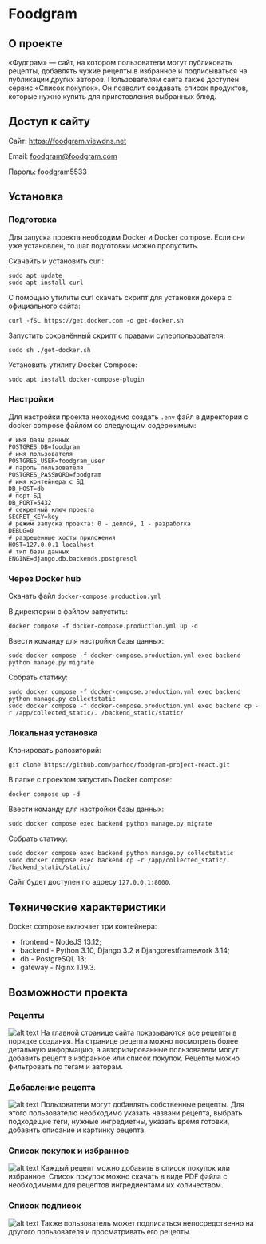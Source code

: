 # Foodgram

## О проекте
«Фудграм» — сайт, на котором пользователи могут публиковать рецепты, добавлять чужие рецепты в избранное и подписываться на публикации других авторов. Пользователям сайта также доступен сервис «Список покупок». Он позволит создавать список продуктов, которые нужно купить для приготовления выбранных блюд.
## Доступ к сайту
Сайт: https://foodgram.viewdns.net

Email: foodgram@foodgram.com

Пароль: foodgram5533
## Установка
### Подготовка
Для запуска проекта необходим Docker и Docker compose. Если они уже установлен, то шаг подготовки можно пропустить.

Скачайть и установить curl:
```
sudo apt update
sudo apt install curl
```
С помощью утилиты curl скачать скрипт для установки докера с официального сайта:
```
curl -fSL https://get.docker.com -o get-docker.sh
```
Запустить сохранённый скрипт с правами суперпользователя:
```
sudo sh ./get-docker.sh
```
Установить утилиту Docker Compose:
```
sudo apt install docker-compose-plugin
```
### Настройки
Для настройки проекта неоходимо создать `.env` файл в директории с docker compose файлом со следующим содержимым:
```
# имя базы данных
POSTGRES_DB=foodgram
# имя пользователя
POSTGRES_USER=foodgram_user
# пароль пользователя
POSTGRES_PASSWORD=foodgram
# имя контейнера с БД
DB_HOST=db
# порт БД
DB_PORT=5432
# секретный ключ проекта
SECRET_KEY=key
# режим запуска проекта: 0 - деплой, 1 - разработка
DEBUG=0
# разрешенные хосты приложения
HOST=127.0.0.1 localhost
# тип базы данных
ENGINE=django.db.backends.postgresql
```
### Через Docker hub
Скачать файл ``docker-compose.production.yml``

В директории с файлом запустить:
```
docker compose -f docker-compose.production.yml up -d
```
Ввести команду для настройки базы данных:
```
sudo docker compose -f docker-compose.production.yml exec backend python manage.py migrate
```
Собрать статику:
```
sudo docker compose -f docker-compose.production.yml exec backend python manage.py collectstatic
sudo docker compose -f docker-compose.production.yml exec backend cp -r /app/collected_static/. /backend_static/static/
```
### Локальная установка
Клонировать рапозиторий:
```
git clone https://github.com/parhoc/foodgram-project-react.git
```
В папке с проектом запустить Docker compose:
```
docker compose up -d
```
Ввести команду для настройки базы данных:
```
sudo docker compose exec backend python manage.py migrate
```
Собрать статику:
```
sudo docker compose exec backend python manage.py collectstatic
sudo docker compose exec backend cp -r /app/collected_static/. /backend_static/static/
```
Сайт будет доступен по адресу `127.0.0.1:8000`.
## Технические характеристики
Docker compose включает три контейнера:
* frontend - NodeJS 13.12;
* backend - Python 3.10, Django 3.2 и Djangorestframework 3.14;
* db - PostgreSQL 13;
* gateway - Nginx 1.19.3.
## Возможности проекта
### Рецепты
![alt text](https://pictures.s3.yandex.net/resources/S16_01_1692340098.png)
На главной странице сайта показываются все рецепты в порядке создания. На странице рецепта можно посмотреть более детальную информацию, а авторизированные пользователи могут добавить рецепт в избранное или список покупок. Рецепты можно фильтровать по тегам и авторам.
### Добавление рецепта
![alt text](https://pictures.s3.yandex.net/resources/S16_09_1_1692340285.png)
Пользователи могут добавлять собственные рецепты. Для этого пользователю необходимо указать названи рецепта, выбрать подходещие теги, нужные ингредиетны, указать время готовки, добавить описание и картинку рецепта.
### Список покупок и избранное
![alt text](https://pictures.s3.yandex.net/resources/S16_07_1692340247.png)
Каждый рецепт можно добавить в список покупок или избранное. Список покупок можно скачать в виде PDF файла с необходимыми для рецептов ингредиентами их количеством.
### Список подписок
![alt text](https://pictures.s3.yandex.net/resources/S16_05_1692340215.png)
Также пользователь может подписаться непосредственно на другого пользователя и просматривать его рецепты.
